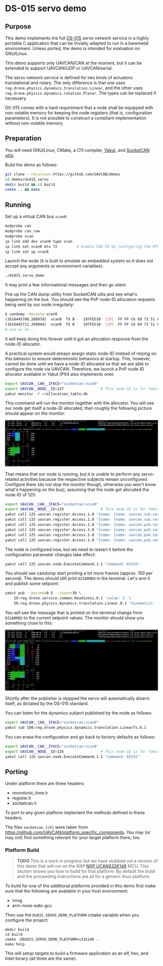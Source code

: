 # DS-015 servo demo

## Purpose

This demo implements the full [DS-015](https://github.com/Dronecode/SIG-CAN-Drone)
servo network service in a highly portable C application that can be trivially
adapted to run in a baremetal environment.
Unless ported, the demo is intended for evaluation on GNU/Linux.

This demo supports only UAVCAN/CAN at the moment, but it can be extended to support UAVCAN/UDP or UAVCAN/serial.

The servo network service is defined for two kinds of actuators: translational and rotary.
The only difference is that one uses `reg.drone.physics.dynamics.translation.Linear`,
and the other uses `reg.drone.physics.dynamics.rotation.Planar`.
The types can be replaced if necessary.

DS-015 comes with a hard requirement that a node shall be equipped with non-volatile memory for keeping the
node registers (that is, configuration parameters).
It is not possible to construct a compliant implementation without non-volatile memory.


## Preparation

You will need GNU/Linux, CMake, a C11 compiler, [Yakut](https://github.com/UAVCAN/yakut),
and [SocketCAN utils](https://github.com/linux-can/can-utils).

Build the demo as follows:

```bash
git clone --recursive https://github.com/UAVCAN/demos
cd demos/ds015_servo
mkdir build && cd build
cmake .. && make
```


## Running

Set up a virtual CAN bus `vcan0`:

```bash
modprobe can
modprobe can_raw
modprobe vcan
ip link add dev vcan0 type vcan
ip link set vcan0 mtu 72         # Enable CAN FD by configuring the MTU of 64+8
ip link set up vcan0
```

Launch the node
(it is built to emulate an embedded system so it does not accept any arguments or environment variables):

```bash
./ds015_servo_demo
```

It may print a few informational messages and then go silent.

Fire up the CAN dump utility from SocketCAN utils and see what's happening on the bus.
You should see the PnP node-ID allocation requests being sent by our node irregularly:

```bash
$ candump -decaxta vcan0                                                                                          
(1616445708.288978)  vcan0  TX B -  197FE510  [20]  FF FF C6 69 73 51 FF 4A EC 29 CD BA AB F2 FB E3 46 7C 00 E9
(1616445711.289044)  vcan0  TX B -  197FE510  [20]  FF FF C6 69 73 51 FF 4A EC 29 CD BA AB F2 FB E3 46 7C 00 EA
# and so on...
```

It will keep doing this forever until it got an allocation response from the node-ID allocator.

A practical system would always assign static node-ID instead of relying on this behavior to ensure
deterministic behaviors at startup.
This, however, cannot be done until we have a node-ID allocated so that we are able to configure the node via UAVCAN.
Therefore, we launch a PnP node-ID allocator available in Yakut (PX4 also implements one):

```bash
export UAVCAN__CAN__IFACE="socketcan:vcan0"
export UAVCAN__NODE__ID=127                 # This node-ID is for Yakut.
yakut monitor -P ~/allocation_table.db
```

This command will run the monitor together with the allocator.
You will see our node get itself a node-ID allocated,
then roughly the following picture should appear on the monitor:

<img src="docs/monitor-initial.png" alt="yakut monitor">

That means that our node is running,
but it is unable to perform any servo-related activities because the respective subjects remain unconfigured.
Configure them (do not stop the monitor though, otherwise you won't know what's happening on the bus),
assuming that the node got allocated the node-ID of 125:

```bash
export UAVCAN__CAN__IFACE="socketcan:vcan0"
export UAVCAN__NODE__ID=126                 # This node-ID is for Yakut.
yakut call 125 uavcan.register.Access.1.0 "{name: {name: uavcan.sub.servo.readiness.id}, value: {natural16: {value: 10}}}"
yakut call 125 uavcan.register.Access.1.0 "{name: {name: uavcan.sub.servo.setpoint.id},  value: {natural16: {value: 50}}}"
yakut call 125 uavcan.register.Access.1.0 "{name: {name: uavcan.pub.servo.dynamics.id},  value: {natural16: {value: 100}}}"
yakut call 125 uavcan.register.Access.1.0 "{name: {name: uavcan.pub.servo.feedback.id},  value: {natural16: {value: 101}}}"
yakut call 125 uavcan.register.Access.1.0 "{name: {name: uavcan.pub.servo.power.id},     value: {natural16: {value: 102}}}"
yakut call 125 uavcan.register.Access.1.0 "{name: {name: uavcan.pub.servo.status.id},    value: {natural16: {value: 103}}}"
```

The node is configured now, but we need to restart it before the configuration parameter changes take effect:

```bash
yakut call 125 uavcan.node.ExecuteCommand.1.1 "command: 65535"
```

You should see candump start printing a lot more frames (approx. 150 per second).
The demo should still print `DISARMED` in the terminal.
Let's arm it and publish some setpoint:

```bash
yakut pub --period=0.5 --count=30 \
    10:reg.drone.service.common.Readiness.0.1 'value: 3' \
    50:reg.drone.physics.dynamics.translation.Linear.0.1 'kinematics: {position: {meter: -3.14}}'
```

You will see the message that is printed on the terminal change from `DISARMED`
to the current setpoint values.
The monitor should show you something close to this:

<img src="docs/monitor.png" alt="yakut monitor">

Shortly after the publisher is stopped the servo will automatically disarm itself,
as dictated by the DS-015 standard.

You can listen for the dynamics subject published by the node as follows:

```bash
export UAVCAN__CAN__IFACE="socketcan:vcan0"
yakut sub 100:reg.drone.physics.dynamics.translation.LinearTs.0.1
```

You can erase the configuration and go back to factory defaults as follows:

```bash
export UAVCAN__CAN__IFACE="socketcan:vcan0"
export UAVCAN__NODE__ID=126                 # This node-ID is for Yakut.
yakut call 125 uavcan.node.ExecuteCommand.1.1 "command: 65532"
```


## Porting

Under platform there are three headers:

- monotonic_time.h
- register.h
- socketcan.h

To port to any given platform implement the methods defined in these headers.

The files `socketcan.[ch]` were taken from <https://github.com/UAVCAN/platform_specific_components>.
You may (or may not) find something relevant for your target platform there, too.

### Platform Build

> **TODO** This is a work in progress but we have stubbed out a version of this demo that will run on the NXP [NXP UCANS32K146](https://www.nxp.com/design/development-boards/automotive-development-platforms/s32k-mcu-platforms/can-fd-development-system-for-drones-rovers-and-mobile-robotics:UCANS32K146) MCU. This section shows you how to build for
that platform. By default the build and the proceeding instructions are all for
a generic linux platform.

To build for one of the additional platforms provided in this demo first make sure
that the following are available in your host environment:

- nnvg
- arm-none-eabi-gcc

Then use the `DS015_SERVO_DEMO_PLATFORM` cmake variable when you configure the
project:

```
mkdir build
cd build
cmake -DDS015_SERVO_DEMO_PLATFORM=s32k146 ..
make help
```

This will setup targets to build a firmware application as an elf, hex, and Intel-binary (all three are the same).
